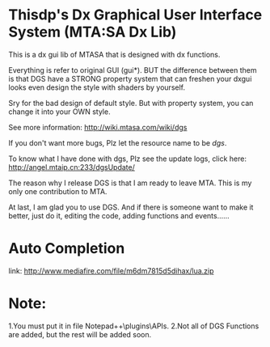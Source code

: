 # Thisdp's Dx Graphical User Interface System (MTA:SA Dx Lib)

This is a dx gui lib of MTASA that is designed with dx functions. 

Everything is refer to original GUI (gui*). BUT the difference between them is that DGS have a STRONG property system that can freshen your dxgui looks even design the style with shaders by yourself.

Sry for the bad design of default style. But with property system, you can change it into your OWN style.

See more information: http://wiki.mtasa.com/wiki/dgs

If you don't want more bugs, Plz let the resource name to be *dgs*.

To know what I have done with dgs, Plz see the update logs, click here: http://angel.mtaip.cn:233/dgsUpdate/

The reason why I release DGS is that I am ready to leave MTA. This is my only one contribution to MTA.

At last, I am glad you to use DGS. And if there is someone want to make it better, just do it, editing the code, adding functions and events......


# Auto Completion 
link: http://www.mediafire.com/file/m6dm7815d5dihax/lua.zip 
# Note:
1.You must put it in file Notepad++\plugins\APIs.
2.Not all of DGS Functions are added, but the rest will be added soon.
